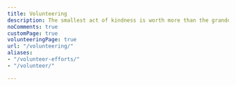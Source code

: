 ```yaml
---
title: Volunteering
description: The smallest act of kindness is worth more than the grandest intention.
noComments: true
customPage: true
volunteeringPage: true
url: "/volunteering/"
aliases:
- "/volunteer-efforts/"
- "/volunteer/"

---
```

